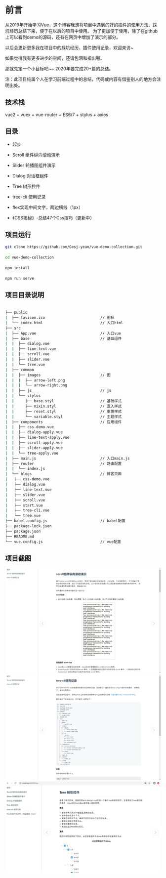 # 前言

从2019年开始学习Vue，这个博客我想将项目中遇到的好的插件的使用方法、踩坑经历总结下来，便于在以后的项目中使用。
为了更加便于使用，除了在github上可以看到demo的源码，还有在网页中增加了演示的部分。

以后会更新更多我在项目中的踩坑经历、插件使用记录，欢迎来访~

如果觉得我有更多进步的空间，还请包涵和指出喔。

那就先定一个小目标吧~~ 2020年要完成20+篇的总结。

注：此项目纯属个人在学习前端过程中的总结，代码或内容有借鉴别人的地方会注明出处。

## 技术栈

vue2 + vuex + vue-router + ES6/7 + stylus + axios

## 目录

- 起步

- Scroll 组件纵向滚动演示

- Slider 轮播图组件演示

- Dialog 对话框组件

- Tree 树形控件

- tree-cli 使用记录

- flex实现中间文字，两边横线（1px）

- 《CSS揭秘》-总结47个Css技巧（更新中）

## 项目运行

```bash
git clone https://github.com/Gesj-yean/vue-demo-collection.git

cd vue-demo-collection

npm install

npm run serve
```

## 项目目录说明

```bash

├── public
|  ├── favicon.ico                         // 图标
|  └── index.html                          // 入口html
├── src
|  ├── App.vue                             // 入口vue
|  ├── base                                // 基础组件
|  |  ├── dialog.vue
|  |  ├── line-text.vue
|  |  ├── scroll.vue
|  |  ├── slider.vue
|  |  └── tree.vue
|  ├── common
|  |  ├── images                           // 图
|  |  |  ├── arrow-left.png
|  |  |  └── arrow-right.png
|  |  ├── js                               // js
|  |  └── stylus
|  |     ├── base.styl                     // 基础样式
|  |     ├── mixin.styl                    // 混入样式
|  |     ├── reset.styl                    // 重置样式
|  |     └── variable.styl                 // 主题样式
|  ├── components                          // 应用组件
|  |  ├── css-demo.vue
|  |  ├── dialog-apply.vue
|  |  ├── line-text-apply.vue
|  |  ├── scroll-apply.vue
|  |  ├── slider-apply.vue
|  |  └── tree-apply.vue
|  ├── main.js                             // 入口main.js
|  ├── router                              // 路由配置
|  |  └── index.js
|  └── blogs                               // 博客页面
|   ├── css-demo.vue
|   ├── dialog.vue
|   ├── line-text.vue
|   ├── slider.vue
|   ├── scroll.vue
|   ├── start.vue
|   ├── tree-cli.vue
|   └── tree.vue
├── babel.config.js                        // babel配置
├── package-lock.json
├── package.json
├── README.md
└── vue.config.js                          // vue配置
```

## 项目截图

![项目示例](https://github.com/Gesj-yean/vue-demo-collection/raw/master/src/common/images/part1.png)
![项目示例](https://github.com/Gesj-yean/vue-demo-collection/raw/master/src/common/images/part2.png)
![项目示例](https://github.com/Gesj-yean/vue-demo-collection/raw/master/src/common/images/part3.png)
